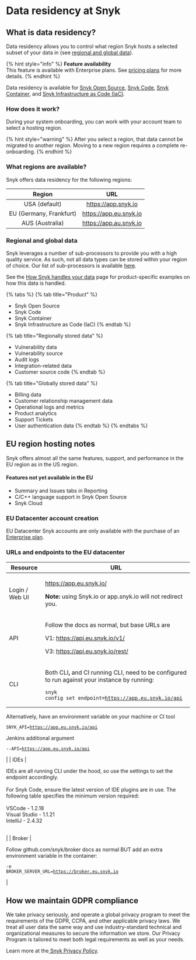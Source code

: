 # Data residency at Snyk

## **What is data residency?**

Data residency allows you to control what region Snyk hosts a selected subset of your data in (see [regional and global data](data-residency-at-snyk.md#how-it-works)).

{% hint style="info" %}
**Feature availability**\
This feature is available with Enterprise plans. See [pricing plans](https://snyk.io/plans/) for more details.
{% endhint %}

Data residency is available for [Snyk Open Source](../products/snyk-open-source/), [Snyk Code](../products/snyk-code/), [Snyk Container](../products/snyk-container/), and [Snyk Infrastructure as Code (IaC)](../products/snyk-infrastructure-as-code/).

### **How does it work?**

During your system onboarding, you can work with your account team to select a hosting region.&#x20;

{% hint style="warning" %}
After you select a region, that data cannot be migrated to another region. Moving to a new region requires a complete re-onboarding.
{% endhint %}

### **What regions are available?**

Snyk offers data residency for the following regions:

|          Region         |           URL          |
| :---------------------: | :--------------------: |
|      USA (default)      |   https://app.snyk.io  |
| EU (Germany, Frankfurt) | https://app.eu.snyk.io |
|     AUS (Australia)     | https://app.au.snyk.io |

### Regional and global data

Snyk leverages a number of sub-processors to provide you with a high quality service. As such, not all data types can be stored within your region of choice. Our list of sub-processors is available [here](https://snyk.io/policies/sub-processors/).

See the [How Snyk handles your data](https://docs.snyk.io/more-info/how-snyk-handles-your-data) page for product-specific examples on how this data is handled.

{% tabs %}
{% tab title="Product" %}
* Snyk Open Source&#x20;
* Snyk Code&#x20;
* Snyk Container&#x20;
* Snyk Infrastructure as Code (IaC)
{% endtab %}

{% tab title="Regionally stored data" %}
* Vulnerability data&#x20;
* Vulnerability source&#x20;
* Audit logs&#x20;
* Integration-related data&#x20;
* Customer source code
{% endtab %}

{% tab title="Globally stored data" %}
* Billing data&#x20;
* Customer relationship management data&#x20;
* Operational logs and metrics&#x20;
* Product analytics&#x20;
* Support Tickets&#x20;
* User authentication data
{% endtab %}
{% endtabs %}

## EU region hosting notes

Snyk offers almost all the same features, support, and performance in the EU region as in the US region.

#### Features not yet available in the EU

* Summary and Issues tabs in Reporting
* C/C++ language support in Snyk Open Source
* Snyk Cloud

### EU Datacenter account creation

EU Datacenter Snyk accounts are only available with the purchase of an [Enterprise plan](https://snyk.io/plans/).

### URLs and endpoints to the EU datacenter&#x20;

| Resource       | URL                                                                                                                                                                                                                                                                                                                                                                                                                                          |
| -------------- | -------------------------------------------------------------------------------------------------------------------------------------------------------------------------------------------------------------------------------------------------------------------------------------------------------------------------------------------------------------------------------------------------------------------------------------------- |
| Login / Web UI | <p><a href="https://app.eu.snyk.io/">https://app.eu.snyk.io/  </a><br></p><p><strong>Note:</strong> using Snyk.io or app.snyk.io will not redirect you.</p>                                                                                                                                                                                                                                                                                  |
| API            | <p>Follow the docs as normal, but base URLs are </p><p>V1: https://api.eu.snyk.io/v1/  </p><p>V3: https://api.eu.snyk.io/rest/</p>                                                                                                                                                                                                                                                                                                           |
| CLI            | <p></p><p>Both CLI<strong>,</strong> and CI running CLI, need to be configured to run against your instance by running:</p><pre><code>snyk config set endpoint=https://app.eu.snyk.io/api 
</code></pre><p>Alternatively, have an environment variable on your machine or CI tool</p><pre><code>SNYK_API=https://app.eu.snyk.io/api
</code></pre><p>Jenkins additional argument</p><pre><code>--API=https://app.eu.snyk.io/api
</code></pre> |
| IDEs           | <p>IDEs are all running CLI under the hood, so use the settings to set the endpoint accordingly.<br><br>For Snyk Code, ensure the latest version of IDE plugins are in use. The following table specifies the minimum version required:<br><br>VSCode - 1.2.18 <br>Visual Studio - 1.1.21<br>IntelliJ - 2.4.32<br><strong></strong><br><strong></strong></p>                                                                                 |
| Broker         | <p>Follow github.com/snyk/broker docs as normal BUT add an extra environment variable in the container:<br></p><p><code>-e BROKER_SERVER_URL=https://broker.eu.snyk.io</code></p>                                                                                                                                                                                                                                                            |

## **How we maintain GDPR compliance**

We take privacy seriously, and operate a global privacy program to meet the requirements of the GDPR, CCPA, and other applicable privacy laws. We treat all user data the same way and use industry-standard technical and organizational measures to secure the information we store. Our Privacy Program is tailored to meet both legal requirements as well as your needs.

Learn more at the[ ](https://www.atlassian.com/trust/privacy)[Snyk Privacy Policy](https://snyk.io/policies/privacy/).
